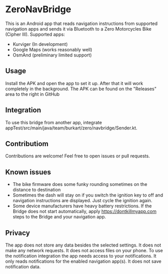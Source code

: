 # ZeroNavBridge
This is an Android app that reads navigation instructions from supported navigation apps and sends it via Bluetooth to a Zero Motorcycles Bike (Cipher III).
Supported apps:
* Kurviger (In development)
* Google Maps (works reasonably well)
* OsmAnd (preliminary limited support)

## Usage
Install the APK and open the app to set it up. After that it will work completely in the background.
The APK can be found on the "Releases" area to the right in GitHub

## Integration
To use this bridge from another app, integrate appTest/src/main/java/team/burkart/zero/navbridge/Sender.kt.

## Contributiom
Contributions are welcome! Feel free to open issues or pull requests.

## Known issues
* The bike firmware does some funky rounding sometimes on the distance to destination
* Sometimes the dash will stay on if you switch the ignition key to off and navigation instructions are displayed. Just cycle the ignition again.
* Some device manufacturers have heavy battery restrictions. If the Bridge does not start automatically, apply https://dontkillmyapp.com steps to the Bridge and your navigation app.

## Privacy
The app does not store any data besides the selected settings. It does not make any network requests. It does not access files on your phone.
To use the notification integration the app needs access to your notifications. It only reads notifications for the enabled navigation app(s). It does not save notification data.